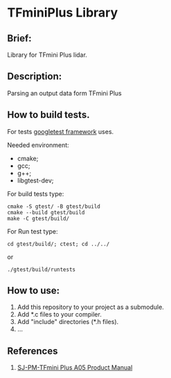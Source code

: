 TFminiPlus Library
============

## Brief:

Library for TFmini Plus lidar.

## Description:

Parsing an output data form TFmini Plus


## How to build tests.
For tests [googletest framework](https://github.com/google/googletest) uses. 	

Needed environment:
- cmake;
- gcc;
- g++;
- libgtest-dev;

For build tests type:

    cmake -S gtest/ -B gtest/build 
    cmake --build gtest/build
    make -C gtest/build/

For Run test type:

    cd gtest/build/; ctest; cd ../../
or 

    ./gtest/build/runtests

## How to use: 

1) Add this repository to your project as a submodule.
2) Add \*.c files to your compiler.
3) Add "include" directories (\*.h files).
4) ...

## References

1) [SJ-PM-TFmini Plus A05 Product Manual]()


